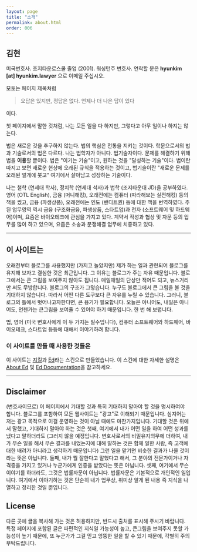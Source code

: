 ```yaml
---
layout: page
title: "소개"
permalink: about.html
order: 006
---
```


## 김현

미국변호사. 조지타운로스쿨 졸업 (2001). 워싱턴주 변호사. 연락할 분은 **hyunkim [at] hyunkim.lawyer** 으로 이메일 주십시오.

모토는 페이지 제목처럼

> 오답은 있지만, 정답은 없다. 언제나 더 나은 답이 있다

이다. 

첫 페이지에서 말한 것처럼, 나는 모든 일을 다 하지만, 그렇다고 아무 일이나 하지는 않는다.

법은 새로운 것을 추구하지 않는다. 법의 핵심은 전통을 지키는 것이다. 학문으로서의 법과 기술로서의 법은 다르다. 나는 법학자가 아니다. 법기술자이다. 문제를 해결하기 위해 법을 **이용**할 뿐이다. 법은 "이기는 기술"이고, 원하는 것을 "달성하는 기술"이다. 법이란 따지고 보면 새로운 현상에 오래된 규칙을 적용하는 것이고, 법기술이란 "새로운 문제를 오래된 얼개에 붓고" 여기에서 살아남고 성장하는 기술이다.

나는 철학 (연세대 학사), 정치학 (연세대 석사)과 법학 (조지타운대 JD)을 공부하였다.  영어 (OTL English), 금융 (머니해킹), 오래전에는 컴퓨터 (따라해보는 실전해킹) 등의 책을 썼고, 금융 (파생상품), 오래전에는 인도 (밴디트퀀) 등에 대한 책을 번역하였다.  주된 업무영역 역시 금융 (구조화금융, 파생상품, 스타트업)과 전자 (소프트웨어 및 하드웨어)이며, 요즘은 바이오테크에 관심을 가지고 있다.  계약서 작성과 협상 및 자문 등의 업무를 많이 하고 있으며, 요즘은 소송과 분쟁해결 업무에 치중하고 있다.

---

## 이 사이트는

오래전부터 블로그를 사용했지만 (가지고 놀았지만) 제가 하는 일과 관련되어 블로그를 유지해 보자고 결심한 것은 최근입니다.  그 이유는 블로그가 주는 자유 때문입니다.  블로그에서는 큰 그림을 보여주지 않아도 됩니다.  매일매일의 단상만 적어도 되고, 뉴스거리만 써도 무방합니다.  블로그의 구조가 그렇습니다.  누구도 블로그에서 큰 그림을 볼 것을 기대하지 않습니다.  따라서 어떤 다른 도구보다 큰 자유를 누릴 수 있습니다.  그러니, 블로그의 틀에서 벗어나고자한다면, 큰 용기가 필요합니다.  오늘은 아니어도, 내일은 아니어도, 언젠가는 큰그림을 보여줄 수 있어야 하기 때문입니다.  한 번 해 보렵니다.

법, 영어 (미국 변호사에게 이 두 가지는 필수입니다), 컴퓨터 소프트웨어와 하드웨어, 바이오테크, 스타트업 등등에 대해서 이야기하려 합니다.

### 이 사이트를 만들 때 사용한 것들은

이 사이트는 [지킬](https://jekyllrb.com/)과 [Ed](http://elotroalex.github.io/ed/)라는 스킨으로 만들었습니다.  이 스킨에 대한 자세한 설명은 [About Ed](http://elotroalex.github.io/ed/about/) 및 [Ed Documentation](http://elotroalex.github.io/ed/documentation/)을 참고하세요.

---

## Disclaimer

(변호사이므로) 이 페이지에서 기대할 것과 특히 기대하지 말아야 할 것을 명시하여야 합니다.  블로그를 포함하여 모든 웹사이트는 "광고"로 이해되기 때문입니다.  심지어는 저는 광고 목적으로 이걸 운영하는 것이 아닐 때에도 마찬가지입니다.  기대할 것은 위에서 말했고, 기대하지 말아야 하는 것은 첫째, 여기에서 내가 어떤 일을 하여 어떤 성과를 냈다고 말하더라도 (그러지 않을 예정입니다.  변호사로서의 비밀유지의무에 더하여, 내가 무슨 일을 해서 무슨 결과를 내었는지에 대해 말하는 것은 함께 일한 사람, 즉 고객에 대한 배려가 아니라고 생각하기 때문입니다) 그런 일을 맡기면 비슷한 결과가 나올 것이라는 뜻은 아닙니다.  둘째, 내가 뭘 잘한다고 말했다고 해서, 그 분야의 전문가이거나 자격증을 가지고 있거나 누군가에게 인증을 받았다는 뜻은 아닙니다.  셋째, 여기에서 무슨 이야기를 하더라도, 그것은 법률자문이 아닙니다.  법률자문은 기본적으로 개인적인 일입니다.  여기에서 이야기하는 것은 단순히 내가 업무상, 취미상 알게 된 내용 즉 지식을 나열하고 정리한 것일 뿐입니다.

## License

다른 곳에 글을 복사해 가는 것은 허용하지만, 반드시 출처를 표시해 주시기 바랍니다.  특정 페이지에 포함된 글은 파편적인 지식일 가능성이 높고, 큰그림을 보여주지 못할 가능성이 높기 때문에, 또 누군가가 그걸 믿고 엉뚱한 일을 할 수 있기 때문에, 각별히 주의 부탁드립니다.

